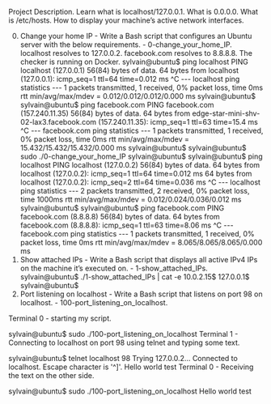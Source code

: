 Project Description.
Learn what is localhost/127.0.0.1. What is 0.0.0.0. What is /etc/hosts. How to display your machine’s active network interfaces.

0. Change your home IP - Write a Bash script that configures an Ubuntu server with the below requirements. - 0-change_your_home_IP.
localhost resolves to 127.0.0.2.
facebook.com resolves to 8.8.8.8.
The checker is running on Docker.
sylvain@ubuntu$ ping localhost
PING localhost (127.0.0.1) 56(84) bytes of data.
64 bytes from localhost (127.0.0.1): icmp_seq=1 ttl=64 time=0.012 ms
^C
--- localhost ping statistics ---
1 packets transmitted, 1 received, 0% packet loss, time 0ms
rtt min/avg/max/mdev = 0.012/0.012/0.012/0.000 ms
sylvain@ubuntu$
sylvain@ubuntu$ ping facebook.com
PING facebook.com (157.240.11.35) 56(84) bytes of data.
64 bytes from edge-star-mini-shv-02-lax3.facebook.com (157.240.11.35): icmp_seq=1 ttl=63 time=15.4 ms
^C
--- facebook.com ping statistics ---
1 packets transmitted, 1 received, 0% packet loss, time 0ms
rtt min/avg/max/mdev = 15.432/15.432/15.432/0.000 ms
sylvain@ubuntu$
sylvain@ubuntu$ sudo ./0-change_your_home_IP
sylvain@ubuntu$
sylvain@ubuntu$ ping localhost
PING localhost (127.0.0.2) 56(84) bytes of data.
64 bytes from localhost (127.0.0.2): icmp_seq=1 ttl=64 time=0.012 ms
64 bytes from localhost (127.0.0.2): icmp_seq=2 ttl=64 time=0.036 ms
^C
--- localhost ping statistics ---
2 packets transmitted, 2 received, 0% packet loss, time 1000ms
rtt min/avg/max/mdev = 0.012/0.024/0.036/0.012 ms
sylvain@ubuntu$
sylvain@ubuntu$ ping facebook.com
PING facebook.com (8.8.8.8) 56(84) bytes of data.
64 bytes from facebook.com (8.8.8.8): icmp_seq=1 ttl=63 time=8.06 ms
^C
--- facebook.com ping statistics ---
1 packets transmitted, 1 received, 0% packet loss, time 0ms
rtt min/avg/max/mdev = 8.065/8.065/8.065/0.000 ms
1. Show attached IPs - Write a Bash script that displays all active IPv4 IPs on the machine it’s executed on. - 1-show_attached_IPs.
sylvain@ubuntu$ ./1-show_attached_IPs | cat -e
10.0.2.15$
127.0.0.1$
sylvain@ubuntu$
2. Port listening on localhost - Write a Bash script that listens on port 98 on localhost. - 100-port_listening_on_localhost.

Terminal 0 - starting my script.

sylvain@ubuntu$ sudo ./100-port_listening_on_localhost
Terminal 1 - Connecting to localhost on port 98 using telnet and typing some text.

sylvain@ubuntu$ telnet localhost 98
Trying 127.0.0.2...
Connected to localhost.
Escape character is '^]'.
Hello world
test
Terminal 0 - Receiving the text on the other side.

sylvain@ubuntu$ sudo ./100-port_listening_on_localhost
Hello world
test

